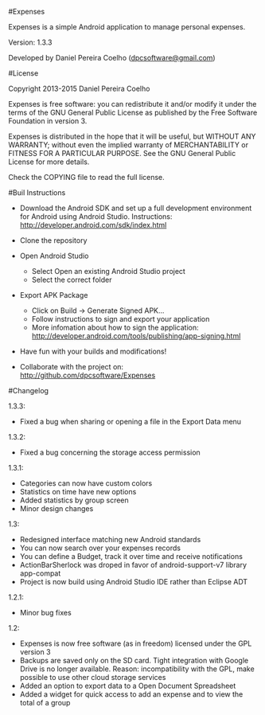 #Expenses

Expenses is a simple Android application to manage personal
expenses.

Version: 1.3.3

Developed by Daniel Pereira Coelho (dpcsoftware@gmail.com)

#License

Copyright 2013-2015 Daniel Pereira Coelho
   
Expenses is free software: you can redistribute it and/or modify
it under the terms of the GNU General Public License as published by
the Free Software Foundation in version 3.

Expenses is distributed in the hope that it will be useful,
but WITHOUT ANY WARRANTY; without even the implied warranty of
MERCHANTABILITY or FITNESS FOR A PARTICULAR PURPOSE.  See the
GNU General Public License for more details.

Check the COPYING file to read the full license.

#Buil Instructions

* Download the Android SDK and set up a full development
environment for Android using Android Studio. Instructions:
http://developer.android.com/sdk/index.html

* Clone the repository

* Open Android Studio
  * Select Open an existing Android Studio project
  * Select the correct folder

* Export APK Package
  * Click on Build -> Generate Signed APK...
  * Follow instructions to sign and export your application
  * More infomation about how to sign the application: http://developer.android.com/tools/publishing/app-signing.html

* Have fun with your builds and modifications!

* Collaborate with the project on: http://github.com/dpcsoftware/Expenses

#Changelog

1.3.3:

* Fixed a bug when sharing or opening a file in the Export Data menu

1.3.2:

* Fixed a bug concerning the storage access permission

1.3.1:

* Categories can now have custom colors
* Statistics on time have new options
* Added statistics by group screen
* Minor design changes

1.3:

* Redesigned interface matching new Android standards
* You can now search over your expenses records
* You can define a Budget, track it over time and receive notifications
* ActionBarSherlock was droped in favor of android-support-v7 library app-compat
* Project is now build using Android Studio IDE rather than Eclipse ADT

1.2.1:

* Minor bug fixes

1.2:

* Expenses is now free software (as in freedom) licensed under the GPL version 3
* Backups are saved only on the SD card. Tight integration with Google Drive is no longer available. Reason: incompatibility with the GPL, make possible to use other cloud storage services
* Added an option to export data to a Open Document Spreadsheet
* Added a widget for quick access to add an expense and to view the total of a group
